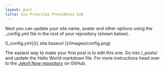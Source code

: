 ```yaml
---
layout: post
title: Isu Prioritas Presidensi G20 
---
```


Next you can update your site name, avatar and other options using the _config.yml file in the root of your repository (shown below).

![_config.yml]({{ site.baseurl }}/images/config.png)

The easiest way to make your first post is to edit this one. Go into /_posts/ and update the Hello World markdown file. For more instructions head over to the [Jekyll Now repository](https://datastudio.google.com/reporting/6581ebf4-c11c-4e6d-a79a-67c210fc2d27) on GitHub.
